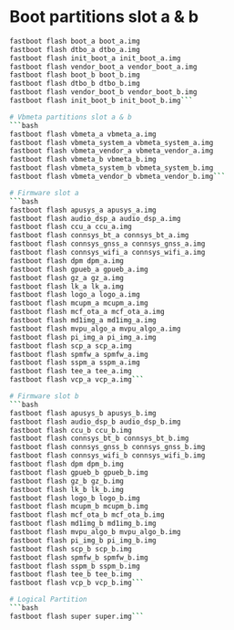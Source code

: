 # Boot partitions slot a & b
```bash
fastboot flash boot_a boot_a.img
fastboot flash dtbo_a dtbo_a.img
fastboot flash init_boot_a init_boot_a.img
fastboot flash vendor_boot_a vendor_boot_a.img
fastboot flash boot_b boot_b.img
fastboot flash dtbo_b dtbo_b.img
fastboot flash vendor_boot_b vendor_boot_b.img
fastboot flash init_boot_b init_boot_b.img```

# Vbmeta partitions slot a & b
```bash
fastboot flash vbmeta_a vbmeta_a.img
fastboot flash vbmeta_system_a vbmeta_system_a.img
fastboot flash vbmeta_vendor_a vbmeta_vendor_a.img
fastboot flash vbmeta_b vbmeta_b.img
fastboot flash vbmeta_system_b vbmeta_system_b.img
fastboot flash vbmeta_vendor_b vbmeta_vendor_b.img```

# Firmware slot a
```bash
fastboot flash apusys_a apusys_a.img
fastboot flash audio_dsp_a audio_dsp_a.img
fastboot flash ccu_a ccu_a.img
fastboot flash connsys_bt_a connsys_bt_a.img
fastboot flash connsys_gnss_a connsys_gnss_a.img
fastboot flash connsys_wifi_a connsys_wifi_a.img
fastboot flash dpm dpm_a.img
fastboot flash gpueb_a gpueb_a.img
fastboot flash gz_a gz_a.img
fastboot flash lk_a lk_a.img
fastboot flash logo_a logo_a.img
fastboot flash mcupm_a mcupm_a.img
fastboot flash mcf_ota_a mcf_ota_a.img
fastboot flash md1img_a md1img_a.img
fastboot flash mvpu_algo_a mvpu_algo_a.img
fastboot flash pi_img_a pi_img_a.img
fastboot flash scp_a scp_a.img
fastboot flash spmfw_a spmfw_a.img
fastboot flash sspm_a sspm_a.img
fastboot flash tee_a tee_a.img
fastboot flash vcp_a vcp_a.img```

# Firmware slot b
```bash
fastboot flash apusys_b apusys_b.img  
fastboot flash audio_dsp_b audio_dsp_b.img  
fastboot flash ccu_b ccu_b.img  
fastboot flash connsys_bt_b connsys_bt_b.img  
fastboot flash connsys_gnss_b connsys_gnss_b.img  
fastboot flash connsys_wifi_b connsys_wifi_b.img  
fastboot flash dpm dpm_b.img
fastboot flash gpueb_b gpueb_b.img  
fastboot flash gz_b gz_b.img  
fastboot flash lk_b lk_b.img  
fastboot flash logo_b logo_b.img  
fastboot flash mcupm_b mcupm_b.img  
fastboot flash mcf_ota_b mcf_ota_b.img  
fastboot flash md1img_b md1img_b.img  
fastboot flash mvpu_algo_b mvpu_algo_b.img  
fastboot flash pi_img_b pi_img_b.img  
fastboot flash scp_b scp_b.img  
fastboot flash spmfw_b spmfw_b.img  
fastboot flash sspm_b sspm_b.img  
fastboot flash tee_b tee_b.img
fastboot flash vcp_b vcp_b.img```

# Logical Partition
```bash
fastboot flash super super.img```
